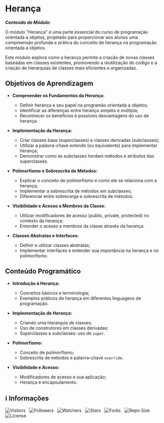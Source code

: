 <!-- Título -->
# Herança

***Conteúdo do Módulo:***

O módulo "Herança" é uma parte essencial do curso de programação orientada a objetos, projetado para proporcionar aos alunos uma compreensão profunda e prática do conceito de herança na programação orientada a objetos.

Este módulo explora como a herança permite a criação de novas classes baseadas em classes existentes, promovendo a reutilização do código e a criação de hierarquias de classes mais eficientes e organizadas.

## Objetivos de Aprendizagem

* **Compreender os Fundamentos da Herança:**
  * Definir herança e seu papel na programão orientada a objetos;
  * Identificar as diferenças entre herança simples e múltipla;
  * Reconhecer os benefícios e possíveis desvantagens do uso de herança.

* **Implementação da Herança:**
  * Criar classes base (superclasses) e classes derivadas (subclasses);
  * Utilizar a palavra-chave extends (ou equivalente) para implementar herança;
  * Demonstrar como as subclasses herdam métodos e atributos das superclasses.

* **Polimorfismo e Sobrescrita de Métodos:**
  * Explicar o conceito de polimorfismo e como ele se relaciona com a herança;
  * Implementar a sobrescrita de métodos em subclasses;
  * Diferenciar entre sobrecarga e sobrescrita de métodos.

* **Visibilidade e Acesso a Membros da Classe:**
  * Utilizar modificadores de acesso (public, private, protected) no contexto da herança;
  * Entender o acesso a membros da classe através da herança.

* **Classes Abstratas e Interfaces:**
  * Definir e utilizar classes abstratas;
  * Implementar interfaces e entender sua importância na herança e no polimorfismo.

## Conteúdo Programático

* **Introdução à Herança:**
  * Conceitos básicos e terminologia;
  * Exemplos práticos de herança em diferentes linguagens de programação.

* **Implementação de Herança:**
  * Criando uma hierarquia de classes;
  * Uso de construtores em classes derivadas;
  * Superclasses e subclasses: uso de `super`.

* **Polimorfismo:**
  * Conceito de polimorfismo;
  * Sobrescrita de métodos e palavra-chave `override`.

* **Visibilidade e Acesso:**
  * Modificadores de  acesso e sua aplicação;
  * Herança e encapsulamento.

<!-- Informações -->
## &#8505; Informações

![Visitors](https://api.visitorbadge.io/api/visitors?path=Devsgeeknerd%2Fmod-her-log-ori-obj-com-fun&label=Visitantes&labelColor=%23700070&labelStyle=none&countColor=%23000fff&style=plastic&color=%23ffffff "Total de Visitantes")
&nbsp;
![Followers](https://img.shields.io/github/followers/Devsgeeknerd?style=p&label=Seguidores&labelColor=800080&color=000fff "Total de Seguidores")
&nbsp;
![Watchers](https://img.shields.io/github/watchers/Devsgeeknerd/mod-her-log-ori-obj-com-fun?style=p&label=Observadores&labelColor=800080&color=000fff "Total de Observadores")
&nbsp;
![Stars](https://img.shields.io/github/stars/Devsgeeknerd/mod-her-log-ori-obj-com-fun?style=p&label=Estrelas&labelColor=800080&color=000fff "Total de Estrelas")
&nbsp;
![Forks](https://img.shields.io/github/forks/Devsgeeknerd/mod-her-log-ori-obj-com-fun?style=p&label=Bifurcações&labelColor=800080&color=000fff "Total de Bifurcações")
&nbsp;
![Repo Size](https://img.shields.io/github/repo-size/Devsgeeknerd/mod-her-log-ori-obj-com-fun?style=p&label=Tamanho&labelColor=800080&color=000fff "Tamanho do Repositório")
&nbsp;
![License](https://img.shields.io/github/license/Devsgeeknerd/mod-her-log-ori-obj-com-fun?style=p&label=Licença&labelColor=800080&color=000fff "Licença do Repositório")
